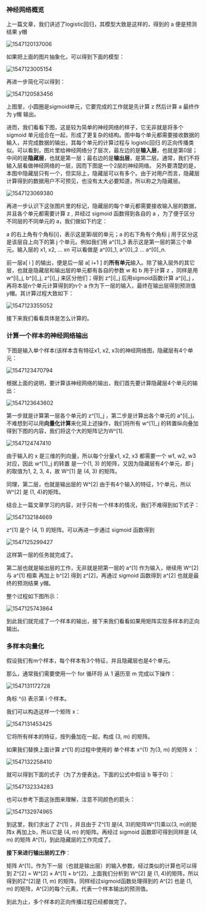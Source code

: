 ### 神经网络概览

上一篇文章，我们讲述了logistic回归，其模型大致是这样的，得到的 a 便是预测结果 y帽

![1547120137006](assets/1547120137006.png)

如果把上面的图片抽象化，可以得到下面的模型：

![1547123005154](assets/1547123005154.png)

再进一步简化可以得到：

![1547120583456](assets/1547120583456.png)

上图里，小圆圈是sigmoid单元，它要完成的工作就是先计算 z 然后计算 a 最终作为 y帽 输出。

进而，我们看看下图，这是较为简单的神经网络的样子，它无非就是将多个 sigmoid 单元组合在一起，形成了更复杂的结构。图中每个单元都需要接收数据的输入，并完成数据的输出，其每个单元的计算过程与 logistic回归 的正向传播类似。可以看到，图片里给神经网络分了层次，最左边的是**输入层**，也就是第0层；中间的是**隐藏层**，也就是第一层；最右边的是**输出层**，是第二层。通常，我们不将输入层看做神经网络的一层，因而下图是一个2层的神经网络。   另外要清楚的是，本图中隐藏层只有一个，但实际上，隐藏层可以有多个。由于对用户而言，隐藏层计算得到的数据用户不可预见，也没有太大必要知道，所以称之为隐藏层。

![1547123069380](assets/1547123069380.png)

再进一步认识下这张图片里的标记，隐藏层的每个单元都需要接收输入层的数据，并且各个单元都需要计算 z , 并经过 sigmoid 函数得到各自的 a ，为了便于区分不同层的不同单元的 a，我们做如下约定：

a 的右上角有个角标[i]，表示这是第i层的单元；a 的右下角有个角标 j 用于区分这是该层自上向下的第 j 个单元。例如我们用 a^[1]_3 表示这是第一层的第三个单元。输入层的 x1, x2, ... xn 可以看做是 a^[0]\_1, a^[0]\_2 ...  a^[0]\_n.           

前一层a[ i ] 的输出，便是后一层 a[ i+1 ] 的**所有单元**输入。除了输入层外的其它层，也就是隐藏层和输出层的单元都有各自的参数 w 和 b 用于计算 z ，同样是用w^[i]\_j, b^[i]\_j, z^[i]\_j 来区分他们；得到 z^[i]\_j 后用sigmoid函数计算 a^[i]\_j ，再将本层n个单元计算得到的n个 a 作为下一层的输入，最终在输出层得到预测值 y帽。其计算过程大致如下：

![1547123355052](assets/1547123355052.png)

接下来我们看看具体是怎么计算的。

### 计算一个样本的神经网络输出

下图是输入单个样本(该样本含有特征x1, x2, x3)的神经网络图，隐藏层有4个单元：



![1547123470794](assets/1547123470794.png)

根据上面的说明，要计算该神经网络的输出，我们首先要计算隐藏层4个单元的输出：

![1547123643602](assets/1547123643602.png)

第一步就是计算第一层各个单元的 z^[1]\_j ，第二步是计算出各个单元的 a^[i]\_j，不难想到可以用**向量化计算**来化简上述操作，我们将所有 w^[1]\_j 的转置纵向叠加得到下图的内容，我们将这个大的矩阵记为W^[1].

![1547124747410](assets/1547124747410.png)

由于输入的 x 是三维的列向量，所以每个分量x1, x2, x3 都需要一个 w1, w2, w3 对应，因此     w^[1]\_j 的转置     是一个(1, 3) 的矩阵，又因为隐藏层有4个单元，即 j 的取值为1, 2, 3, 4，故  W^[1] 是  (4, 3) 的矩阵。

同理，第二层，也就是输出层的 W^[2] 由于有4个输入的特征，1个单元，所以 W^[2] 是 (1, 4)的矩阵。

结合上一篇文章学习的内容，对于只有一个样本的情况，我们不难得到如下式子：

![1547132184669](assets/1547132184669.png)

z^[1] 是个 (4, 1) 的矩阵。可以再进一步通过 sigmoid 函数得到

![1547125299427](assets/1547125299427.png)

这样第一层的任务就完成了。

第二层也就是输出层的工作，无非就是把第一层的 a^[1] 作为输入，继续用 W^[2] 与 a^[1]  相乘 再加上 b^[2] 得到 z^[2]，再通过 sigmoid 函数得到 a^[2] 也就是最终的预测结果 y帽。

整个过程如下图所示：

![1547125743864](assets/1547125743864.png)

到此我们就完成了一个样本的输出，接下来我们看看如果用矩阵实现多样本的正向输出。

### 多样本向量化

假设我们有m个样本，每个样本有3个特征，并且隐藏层也是4个单元。

那么，通常我们需要使用一个 for 循环将 从 1 遍历至 m 完成以下操作：

![1547131172728](assets/1547131172728.png)

角标 ^(i) 表示第 i 个样本。

我们可以构造这样一个矩阵 x：

![1547131453425](assets/1547131453425.png)

它将所有样本的特征，按列叠加在一起，构成 (3, m) 的矩阵。

如果我们替换上面计算 z^[1] 的过程中使用的 单个样本 x^(1) 为(3, m) 的矩阵 x ：

![1547132258410](assets/1547132258410.png)

就可以得到下面的式子（为了方便表达，下面的公式中假设 b 等于0）：

![1547132334283](assets/1547132334283.png)

也可以参考下面这张图来理解，注意不同颜色的箭头：

![1547132974965](assets/1547132974965.png)



到这里，我们求出了 Z^[1] ，并且由于 Z^[1] 是(4, 3)的矩阵W^[1]乘以(3, m)的矩阵x 再加上b，所以它是 (4, m) 的矩阵。再经过 sigmoid 函数即可得到同样是 (4, m) 的矩阵 A^[1]，到此隐藏层的工作完成了。

**接下来进行输出层的工作**：

矩阵 A^[1]，作为下一层（也就是输出层）的输入参数，经过类似的计算也可以得到 Z^[2] = W^[2] × A^[1] + b^[2]，上面我们分析到 W^[2] 是 (1, 4)的矩阵，所以得到的Z^[2]是 (1, m) 的矩阵，同样经过sigmoid函数处理得到的 A^[2] 也是 (1, m) 的矩阵，A^[2]的每个元素，代表一个样本输出的预测值。

到此为止，多个样本的正向传播过程已经都做完了。